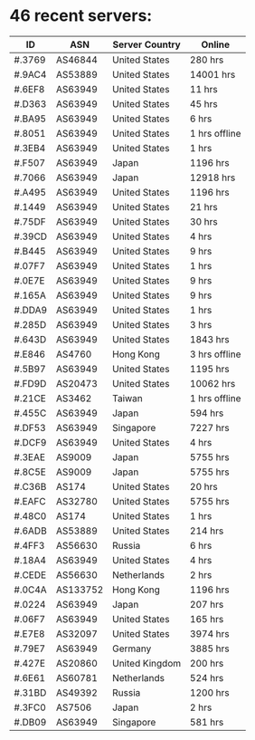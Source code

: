 # 46 recent servers:

| ID | ASN | Server Country | Online |
| ------ | ------ | ------ | ------ |
| #.3769 | AS46844 | United States | 280 hrs |
| #.9AC4 | AS53889 | United States | 14001 hrs |
| #.6EF8 | AS63949 | United States | 11 hrs |
| #.D363 | AS63949 | United States | 45 hrs |
| #.BA95 | AS63949 | United States | 6 hrs |
| #.8051 | AS63949 | United States | 1 hrs offline |
| #.3EB4 | AS63949 | United States | 1 hrs |
| #.F507 | AS63949 | Japan | 1196 hrs |
| #.7066 | AS63949 | Japan | 12918 hrs |
| #.A495 | AS63949 | United States | 1196 hrs |
| #.1449 | AS63949 | United States | 21 hrs |
| #.75DF | AS63949 | United States | 30 hrs |
| #.39CD | AS63949 | United States | 4 hrs |
| #.B445 | AS63949 | United States | 9 hrs |
| #.07F7 | AS63949 | United States | 1 hrs |
| #.0E7E | AS63949 | United States | 9 hrs |
| #.165A | AS63949 | United States | 9 hrs |
| #.DDA9 | AS63949 | United States | 1 hrs |
| #.285D | AS63949 | United States | 3 hrs |
| #.643D | AS63949 | United States | 1843 hrs |
| #.E846 | AS4760 | Hong Kong | 3 hrs offline |
| #.5B97 | AS63949 | United States | 1195 hrs |
| #.FD9D | AS20473 | United States | 10062 hrs |
| #.21CE | AS3462 | Taiwan | 1 hrs offline |
| #.455C | AS63949 | Japan | 594 hrs |
| #.DF53 | AS63949 | Singapore | 7227 hrs |
| #.DCF9 | AS63949 | United States | 4 hrs |
| #.3EAE | AS9009 | Japan | 5755 hrs |
| #.8C5E | AS9009 | Japan | 5755 hrs |
| #.C36B | AS174 | United States | 20 hrs |
| #.EAFC | AS32780 | United States | 5755 hrs |
| #.48C0 | AS174 | United States | 1 hrs |
| #.6ADB | AS53889 | United States | 214 hrs |
| #.4FF3 | AS56630 | Russia | 6 hrs |
| #.18A4 | AS63949 | United States | 4 hrs |
| #.CEDE | AS56630 | Netherlands | 2 hrs |
| #.0C4A | AS133752 | Hong Kong | 1196 hrs |
| #.0224 | AS63949 | Japan | 207 hrs |
| #.06F7 | AS63949 | United States | 165 hrs |
| #.E7E8 | AS32097 | United States | 3974 hrs |
| #.79E7 | AS63949 | Germany | 3885 hrs |
| #.427E | AS20860 | United Kingdom | 200 hrs |
| #.6E61 | AS60781 | Netherlands | 524 hrs |
| #.31BD | AS49392 | Russia | 1200 hrs |
| #.3FC0 | AS7506 | Japan | 2 hrs |
| #.DB09 | AS63949 | Singapore | 581 hrs |

